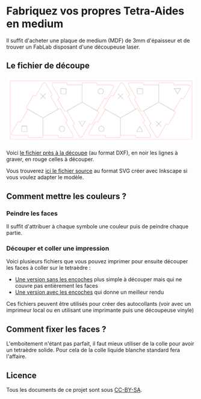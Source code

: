 # Fabriquez vos propres Tetra-Aides en medium

Il suffit d'acheter une plaque de medium (MDF) de 3mm d'épaisseur et de trouver un FabLab disposant d'une découpeuse laser.

## Le fichier de découpe

![fichier decoupe](decoupe/tetra-aide.svg)

Voici [le fichier près à la découpe](decoupe/tetra-aide.dxf) (au format DXF), en noir les lignes à graver, en rouge celles à découper.

Vous trouverez [ici le fichier source](decoupe/tetra-aide.svg) au format SVG créer avec Inkscape si vous voulez adapter le modèle.

## Comment mettre les couleurs ?

### Peindre les faces

Il suffit d'attribuer à chaque symbole une couleur puis de peindre chaque partie. 

### Découper et coller une impression

Voici plusieurs fichiers que vous pouvez imprimer pour ensuite découper les faces à coller sur le tetraèdre :
- [Une version sans les encoches](impression/sans-bord.pdf) plus simple à découper mais qui ne couvre pas entièrement les faces
- [Une version avec les encoches](impression/avec-bords.pdf) qui donne un meilleur rendu

Ces fichiers peuvent être utilisés pour créer des autocollants (voir avec un imprimeur local ou en utilisant une imprimante puis une découpeuse vinyle)

## Comment fixer les faces ?

L'emboitement n'étant pas parfait, il faut mieux utiliser de la colle pour avoir un tetraèdre solide. Pour cela de la colle liquide blanche standard fera l'affaire.

## Licence

Tous les documents de ce projet sont sous [CC-BY-SA](https://creativecommons.org/licenses/by-sa/2.0/deed.fr).
